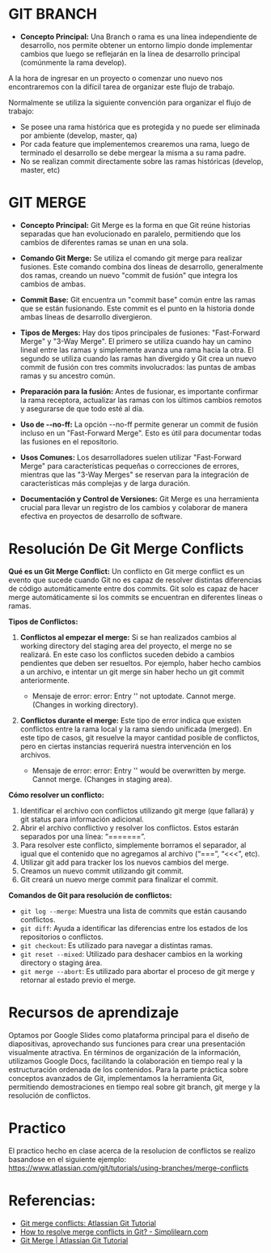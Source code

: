 # GIT BRANCH

- **Concepto Principal:** Una Branch o rama es una línea independiente de desarrollo, nos permite obtener un entorno limpio donde implementar cambios que luego se reflejarán en la línea de desarrollo principal (comúnmente la rama develop).

A la hora de ingresar en un proyecto o comenzar uno nuevo nos encontraremos con la difícil tarea de organizar este flujo de trabajo.

Normalmente se utiliza la siguiente convención para organizar el flujo de trabajo:

- Se posee una rama histórica que es protegida y no puede ser eliminada por ambiente (develop, master, qa)
- Por cada feature que implementemos crearemos una rama, luego de terminado el desarrollo se debe mergear la misma a su rama padre.
- No se realizan commit directamente sobre las ramas históricas (develop, master, etc)

# GIT MERGE

- **Concepto Principal:** Git Merge es la forma en que Git reúne historias separadas que han evolucionado en paralelo, permitiendo que los cambios de diferentes ramas se unan en una sola.

- **Comando Git Merge:** Se utiliza el comando git merge para realizar fusiones. Este comando combina dos líneas de desarrollo, generalmente dos ramas, creando un nuevo "commit de fusión" que integra los cambios de ambas.

- **Commit Base:** Git encuentra un "commit base" común entre las ramas que se están fusionando. Este commit es el punto en la historia donde ambas líneas de desarrollo divergieron.

- **Tipos de Merges:** Hay dos tipos principales de fusiones: "Fast-Forward Merge" y "3-Way Merge". El primero se utiliza cuando hay un camino lineal entre las ramas y simplemente avanza una rama hacia la otra. El segundo se utiliza cuando las ramas han divergido y Git crea un nuevo commit de fusión con tres commits involucrados: las puntas de ambas ramas y su ancestro común.

- **Preparación para la fusión:** Antes de fusionar, es importante confirmar la rama receptora, actualizar las ramas con los últimos cambios remotos y asegurarse de que todo esté al día.

- **Uso de --no-ff:** La opción --no-ff permite generar un commit de fusión incluso en un "Fast-Forward Merge". Esto es útil para documentar todas las fusiones en el repositorio.

- **Usos Comunes:** Los desarrolladores suelen utilizar "Fast-Forward Merge" para características pequeñas o correcciones de errores, mientras que las "3-Way Merges" se reservan para la integración de características más complejas y de larga duración.

- **Documentación y Control de Versiones:** Git Merge es una herramienta crucial para llevar un registro de los cambios y colaborar de manera efectiva en proyectos de desarrollo de software.

# Resolución De Git Merge Conflicts

**Qué es un Git Merge Conflict:** Un conflicto en Git merge conflict es un evento que sucede cuando Git no es capaz de resolver distintas diferencias de código automáticamente entre dos commits. Git solo es capaz de hacer merge automáticamente si los commits se encuentran en diferentes líneas o ramas.

**Tipos de Conflictos:**

1. **Conflictos al empezar el merge:** Si se han realizados cambios al working directory del staging area del proyecto, el merge no se realizará. En este caso los conflictos suceden debido a cambios pendientes que deben ser resueltos. Por ejemplo, haber hecho cambios a un archivo, e intentar un git merge sin haber hecho un git commit anteriormente.

   - Mensaje de error: error: Entry '<fileName>' not uptodate. Cannot merge. (Changes in working directory).

2. **Conflictos durante el merge:** Este tipo de error indica que existen conflictos entre la rama local y la rama siendo unificada (merged). En este tipo de casos, git resuelve la mayor cantidad posible de conflictos, pero en ciertas instancias requerirá nuestra intervención en los archivos.
   - Mensaje de error: error: Entry '<fileName>' would be overwritten by merge. Cannot merge. (Changes in staging area).

**Cómo resolver un conflicto:**

1. Identificar el archivo con conflictos utilizando git merge (que fallará) y git status para información adicional.
2. Abrir el archivo conflictivo y resolver los conflictos. Estos estarán separados por una línea: “=======”.
3. Para resolver este conflicto, simplemente borramos el separador, al igual que el contenido que no agregamos al archivo (“===”, “<<<”, etc).
4. Utilizar git add para tracker los los nuevos cambios del merge.
5. Creamos un nuevo commit utilizando git commit.
6. Git creará un nuevo merge commit para finalizar el commit.

**Comandos de Git para resolución de conflictos:**

- `git log --merge`: Muestra una lista de commits que están causando conflictos.
- `git diff`: Ayuda a identificar las diferencias entre los estados de los repositorios o conflictos.
- `git checkout`: Es utilizado para navegar a distintas ramas.
- `git reset --mixed`: Utilizado para deshacer cambios en la working directory o staging área.
- `git merge --abort`: Es utilizado para abortar el proceso de git merge y retornar al estado previo el merge.

# Recursos de aprendizaje
Optamos por Google Slides como plataforma principal para el diseño de diapositivas, aprovechando sus funciones para crear una presentación visualmente atractiva. En términos de organización de la información, utilizamos Google Docs, facilitando la colaboración en tiempo real y la estructuración ordenada de los contenidos. Para la parte práctica sobre conceptos avanzados de Git, implementamos la herramienta Git, permitiendo demostraciones en tiempo real sobre git branch, git merge y la resolución de conflictos.

# Practico

El practico hecho en clase acerca de la resolucion de conflictos se realizo basandose en el siguiente ejemplo: https://www.atlassian.com/git/tutorials/using-branches/merge-conflicts

# Referencias:

- [Git merge conflicts: Atlassian Git Tutorial](https://www.atlassian.com/git/tutorials/using-branches/merge-conflicts)
- [How to resolve merge conflicts in Git? - Simplilearn.com](https://www.simplilearn.com/tutorials/git-tutorial/merge-conflicts-in-git)
- [Git Merge | Atlassian Git Tutorial](https://www.atlassian.com/git/tutorials/using-branches/git-merge)
